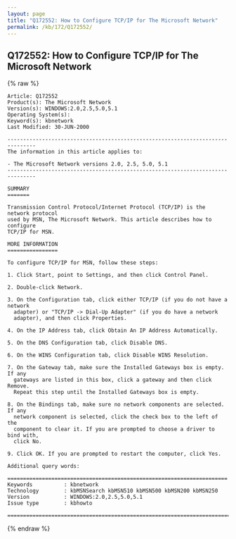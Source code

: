 ```yaml
---
layout: page
title: "Q172552: How to Configure TCP/IP for The Microsoft Network"
permalink: /kb/172/Q172552/
---
```


## Q172552: How to Configure TCP/IP for The Microsoft Network

{% raw %}

	Article: Q172552
	Product(s): The Microsoft Network
	Version(s): WINDOWS:2.0,2.5,5.0,5.1
	Operating System(s): 
	Keyword(s): kbnetwork
	Last Modified: 30-JUN-2000
	
	-------------------------------------------------------------------------------
	The information in this article applies to:
	
	- The Microsoft Network versions 2.0, 2.5, 5.0, 5.1 
	-------------------------------------------------------------------------------
	
	SUMMARY
	=======
	
	Transmission Control Protocol/Internet Protocol (TCP/IP) is the network protocol
	used by MSN, The Microsoft Network. This article describes how to configure
	TCP/IP for MSN.
	
	MORE INFORMATION
	================
	
	To configure TCP/IP for MSN, follow these steps:
	
	1. Click Start, point to Settings, and then click Control Panel.
	
	2. Double-click Network.
	
	3. On the Configuration tab, click either TCP/IP (if you do not have a network
	  adapter) or "TCP/IP -> Dial-Up Adapter" (if you do have a network
	  adapter), and then click Properties.
	
	4. On the IP Address tab, click Obtain An IP Address Automatically.
	
	5. On the DNS Configuration tab, click Disable DNS.
	
	6. On the WINS Configuration tab, click Disable WINS Resolution.
	
	7. On the Gateway tab, make sure the Installed Gateways box is empty. If any
	  gateways are listed in this box, click a gateway and then click Remove.
	  Repeat this step until the Installed Gateways box is empty.
	
	8. On the Bindings tab, make sure no network components are selected. If any
	  network component is selected, click the check box to the left of the
	  component to clear it. If you are prompted to choose a driver to bind with,
	  click No.
	
	9. Click OK. If you are prompted to restart the computer, click Yes.
	
	Additional query words:
	
	======================================================================
	Keywords          : kbnetwork 
	Technology        : kbMSNSearch kbMSN510 kbMSN500 kbMSN200 kbMSN250
	Version           : WINDOWS:2.0,2.5,5.0,5.1
	Issue type        : kbhowto
	
	=============================================================================
	

{% endraw %}
